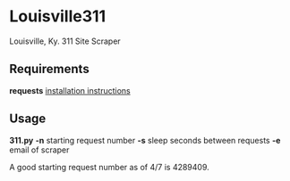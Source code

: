 Louisville311
=============

Louisville, Ky. 311 Site Scraper

## Requirements
**requests**
[installation instructions](http://docs.python-requests.org/en/latest/user/install/)

## Usage
**311.py** **-n** starting request number **-s** sleep seconds between requests **-e** email of scraper

A good starting request number as of 4/7 is 4289409.
